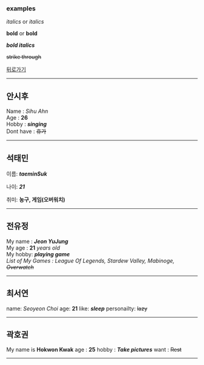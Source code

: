 ### examples

*italics* or _italics_

**bold** or __bold__

**_bold italics_**

~~strike through~~

[뒤로가기](./README.md)

* * *
## 안시후
Name           : *Sihu Ahn*  
Age            : **26**  
Hobby          : **_singing_**  
Dont have      : ~~휴가~~  
  
_ _ _
## 석태민
이름: **_taeminSuk_**

나이: **_21_**

취미: **농구, 게임(오버워치)**

_ _ _
## 전유정
My name : **_Jeon YuJung_**   
My age  : **21** *years old*   
My hobby: **_playing game_**   
*List of My Games : League Of Legends, Stardew Valley, Mabinoge, ~~Overwatch~~*

_ _ _
## 최서연
name: *Seoyeon Choi*
age: **21** 
like: **_sleep_** 
personailty: ~~lazy~~
_ _ _
## 곽호권
My name is **Hokwon Kwak**
age : **25**
hobby : **_Take pictures_** 
want : ~~Rest~~  
_ _ _
